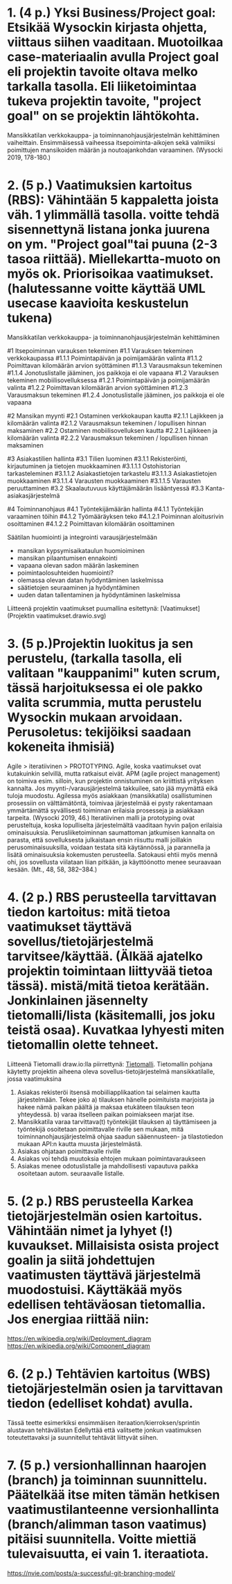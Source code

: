 # 1. (4 p.) Yksi Business/Project goal: Etsikää Wysockin kirjasta ohjetta, viittaus siihen vaaditaan. Muotoilkaa case-materiaalin avulla Project goal eli projektin tavoite oltava melko tarkalla tasolla. Eli liiketoimintaa tukeva projektin tavoite, "project goal" on se projektin lähtökohta.

Mansikkatilan verkkokauppa- ja toiminnanohjausjärjestelmän kehittäminen vaiheittain. Ensimmäisessä vaiheessa itsepoiminta-aikojen sekä valmiiksi poimittujen mansikoiden määrän ja noutoajankohdan varaaminen.
(Wysocki 2019, 178-180.)

# 2. (5 p.) Vaatimuksien kartoitus (RBS): Vähintään 5 kappaletta joista väh. 1 ylimmällä tasolla. voitte tehdä sisennettynä listana jonka juurena on ym. "Project goal"tai puuna (2-3 tasoa riittää). Miellekartta-muoto on myös ok. Priorisoikaa vaatimukset. (halutessanne voitte käyttää UML usecase kaavioita keskustelun tukena)

Mansikkatilan verkkokauppa- ja toiminnanohjausjärjestelmän kehittäminen

#1 Itsepoiminnan varauksen tekeminen
    #1.1 Varauksen tekeminen verkkokaupassa
        #1.1.1 Poimintapäivän ja poimijamäärän valinta
        #1.1.2 Poimittavan kilomäärän arvion syöttäminen
        #1.1.3 Varausmaksun tekeminen
        #1.1.4 Jonotuslistalle jääminen, jos paikkoja ei ole vapaana
    #1.2 Varauksen tekeminen mobiilisovelluksessa
        #1.2.1 Poimintapäivän ja poimijamäärän valinta
        #1.2.2 Poimittavan kilomäärän arvion syöttäminen
        #1.2.3 Varausmaksun tekeminen
        #1.2.4 Jonotuslistalle jääminen, jos paikkoja ei ole vapaana

#2 Mansikan myynti
    #2.1 Ostaminen verkkokaupan kautta 
        #2.1.1 Lajikkeen ja kilomäärän valinta
        #2.1.2 Varausmaksun tekeminen / lopullisen hinnan maksaminen
    #2.2 Ostaminen mobiilisovelluksen kautta
        #2.2.1 Lajikkeen ja kilomäärän valinta
        #2.2.2 Varausmaksun tekeminen / lopullisen hinnan maksaminen

#3 Asiakastilien hallinta
    #3.1 Tilien luominen
        #3.1.1 Rekisteröinti, kirjautuminen ja tietojen muokkaaminen
            #3.1.1.1 Ostohistorian tarkasteleminen
            #3.1.1.2 Asiakastietojen tarkastelu
            #3.1.1.3 Asiakastietojen muokkaaminen
            #3.1.1.4 Varausten muokkaaminen
            #3.1.1.5 Varausten peruuttaminen
    #3.2 Skaalautuvuus käyttäjämäärän lisääntyessä
    #3.3 Kanta-asiakasjärjestelmä

#4 Toiminnanohjaus
    #4.1 Työntekijämäärän hallinta
        #4.1.1 Työntekijän varaaminen töihin
        #4.1.2 Työmääräyksen teko
            #4.1.2.1 Poiminnan aloitusrivin osoittaminen
            #4.1.2.2 Poimittavan kilomäärän osoittaminen

Säätilan huomiointi ja integrointi varausjärjestelmään
-	mansikan kypsymisaikataulun huomioiminen
-	mansikan pilaantumisen ennakointi
-	vapaana olevan sadon määrän laskeminen
-	poimintaolosuhteiden huomiointi?
-	olemassa olevan datan hyödyntäminen laskelmissa
-	säätietojen seuraaminen ja hyödyntäminen
-	uuden datan tallentaminen ja hyödyntäminen laskelmissa

Liitteenä projektin vaatimukset puumallina esitettynä: [Vaatimukset](Projektin vaatimukset.drawio.svg)

# 3. (5 p.)Projektin luokitus ja sen perustelu, (tarkalla tasolla, eli valitaan "kauppanimi" kuten scrum, tässä harjoituksessa ei ole pakko valita scrummia, mutta perustelu Wysockin mukaan arvoidaan. Perusoletus: tekijöiksi saadaan kokeneita ihmisiä)

Agile > iteratiivinen > PROTOTYPING. Agile, koska vaatimukset ovat kutakuinkin selvillä, mutta ratkaisut eivät. APM (agile project management) on toimiva esim. silloin, kun projektin onnistuminen on kriittistä yrityksen kannalta. Jos myynti-/varausjärjestelmä takkuilee, sato jää myymättä eikä tuloja muodostu. Agilessa myös asiakkaan (mansikkatila) osallistuminen prosessiin on välttämätöntä, toimivaa järjestelmää ei pysty rakentamaan ymmärtämättä syvällisesti toiminnan erilaisia prosesseja ja asiakkaan tarpeita. (Wysocki 2019, 46.) Iteratiivinen malli ja prototyping ovat perusteltuja, koska lopulliselta järjestelmältä vaaditaan hyvin paljon erilaisia ominaisuuksia. Perusliiketoiminnan saumattoman jatkumisen kannalta on parasta, että sovelluksesta julkaistaan ensin riisuttu malli joillakin perusominaisuuksilla, voidaan testata sitä käytännössä, ja parannella ja lisätä ominaisuuksia kokemusten perusteella. Satokausi ehtii myös mennä ohi, jos sovellusta viilataan liian pitkään, ja käyttöönotto menee seuraavaan kesään. (Mt., 48, 58, 382–384.)


# 4. (2 p.) RBS perusteella tarvittavan tiedon kartoitus: mitä tietoa vaatimukset täyttävä sovellus/tietojärjestelmä tarvitsee/käyttää. (Älkää ajatelko projektin toimintaan liittyvää tietoa tässä). mistä/mitä tietoa kerätään. Jonkinlainen jäsennelty tietomalli/lista (käsitemalli, jos joku teistä osaa). Kuvatkaa lyhyesti miten tietomallin olette tehneet.

Liitteenä Tietomalli draw.io:lla piirrettynä: [Tietomalli](Tietomalli.drawio.svg). Tietomallin pohjana käytetty projektin aiheena oleva sovellus-tietojärjestelmä mansikkatilalle, jossa vaatimuksina

1) Asiakas rekisteröi itsensä mobiiliapplikaation tai selaimen kautta järjestelmään. Tekee joko
a) tilauksen hänelle poimituista marjoista ja hakee nämä paikan päältä ja maksaa etukäteen tilauksen teon yhteydessä.
b) varaa itselleen paikan poimiakseen marjat itse.
2) Mansikkatila varaa tarvittava(t) työntekijät tilauksen a) täyttämiseen ja työntekijä osoitetaan poimittavalle riville sen mukaan, mitä toiminnanohjausjärjestelmä ohjaa saadun sääennusteen- ja tilastotiedon mukaan API:n kautta muusta järjestelmästä.
3) Asiakas ohjataan poimittavalle riville
4) Asiakas voi tehdä muutoksia ehtojen mukaan poimintavaraukseen
5) Asiakas menee odotuslistalle ja mahdollisesti vapautuva paikka osoitetaan autom. seuraavalle listalle.


# 5. (2 p.) RBS perusteella Karkea tietojärjestelmän osien kartoitus. Vähintään nimet ja lyhyet (!) kuvaukset. Millaisista osista project goalin ja siitä johdettujen vaatimusten täyttävä järjestelmä muodostuisi. Käyttäkää myös edellisen tehtäväosan tietomallia. Jos energiaa riittää niin:
https://en.wikipedia.org/wiki/Deployment_diagram
https://en.wikipedia.org/wiki/Component_diagram



# 6. (2 p.) Tehtävien kartoitus (WBS) tietojärjestelmän osien ja tarvittavan tiedon (edelliset kohdat) avulla.
Tässä teette esimerkiksi ensimmäisen iteraation/kierroksen/sprintin alustavan tehtävälistan
Edellyttää että valitsette jonkun vaatimuksen toteutettavaksi ja suunnitellut tehtävät liittyvät siihen.



# 7. (5 p.) versionhallinnan haarojen (branch) ja toiminnan suunnittelu. Päätelkää itse miten tämän hetkisen vaatimustilanteenne versionhallinta (branch/alimman tason vaatimus) pitäisi suunnitella. Voitte miettiä tulevaisuutta, ei vain 1. iteraatiota.
https://nvie.com/posts/a-successful-git-branching-model/

